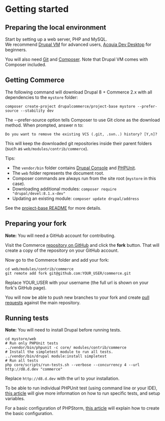 # Getting started

## Preparing the local environment

Start by setting up a web server, PHP and MySQL. <br> 
We recommend [Drupal VM](http://www.drupalvm.com/) for advanced users, [Acquia Dev Desktop](https://www.acquia.com/products-services/dev-desktop) for beginners.

You will also need [Git](https://git-scm.com/) and [Composer](https://getcomposer.org/doc/00-intro.md#installation-linux-unix-osx).
Note that Drupal VM comes with Composer included.

## Getting Commerce

The following command will download Drupal 8 + Commerce 2.x with all dependencies to the `mystore` folder:

    composer create-project drupalcommerce/project-base mystore --prefer-source --stability dev

The --prefer-source option tells Composer to use Git clone as the download method. 
When prompted, answer n to:
   
    Do you want to remove the existing VCS (.git, .svn..) history? [Y,n]?

This will keep the downloaded git repositories inside their parent folders (such as `web/modules/contrib/commerce`).

Tips:

- The `vendor/bin` folder contains [Drupal Console](https://drupalconsole.com) and [PHPUnit](https://phpunit.de/). <br>
- The `web` folder represents the document root. <br>
- Composer commands are always run from the site root (`mystore` in this case). <br>
- Downloading additional modules: `composer require "drupal/devel:8.1.x-dev"` <br>
- Updating an existing module: `composer update drupal/address`

See the [project-base README](https://github.com/drupalcommerce/project-base/blob/8.x/README.md) for more details.

## Preparing your fork

**Note:** You will need a GitHub account for contributing.

Visit the Commerce [repository on GitHub](https://github.com/drupalcommerce/commerce) and click the **fork** button.
That will create a copy of the repository on your GitHub account.

Now go to the Commerce folder and add your fork:
    
    cd web/modules/contrib/commerce
    git remote add fork git@github.com:YOUR_USER/commerce.git
  
Replace YOUR_USER with your username (the full url is shown on your fork's GitHub page).

You will now be able to push new branches to your fork and create [pull requests](https://help.github.com/articles/using-pull-requests) against the main repository.

## Running tests

**Note:** You will need to install Drupal before running tests.

    cd mystore/web
    # Run only PHPUnit tests
    ../vendor/bin/phpunit -c core/ modules/contrib/commerce
    # Install the simpletest module to run all tests.
    ../vendor/bin/drupal module:install simpletest
    # Run all tests
    php core/scripts/run-tests.sh --verbose --concurrency 4 --url http://d8.d.dev "commerce"
    
Replace `http://d8.d.dev` with the url to your installation.

To be able to run individual PHPUnit test (using command line or your IDE), [this article](https://www.drupal.org/node/2116263#skipped-tests) will give more information on how to run specific tests, and setup variables.

For a basic configuration of PHPStorm, [this article](https://www.drupal.org/node/2288559) will explain how to create the basic configuration.
